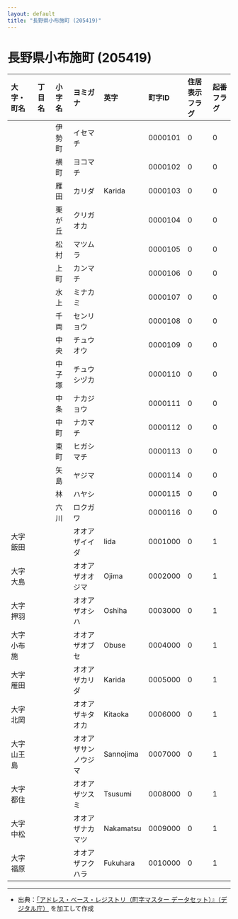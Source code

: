 ```yaml
---
layout: default
title: "長野県小布施町 (205419)"
---
```


# 長野県小布施町 (205419)

| 大字・町名 | 丁目名 | 小字名 | ヨミガナ | 英字 | 町字ID | 住居表示フラグ | 起番フラグ |
|:---|:---|:---|:---|:---|:---|:---|:---|
|  |  | 伊勢町 | イセマチ |  | 0000101 | 0 | 0 |
|  |  | 横町 | ヨコマチ |  | 0000102 | 0 | 0 |
|  |  | 雁田 | カリダ | Karida | 0000103 | 0 | 0 |
|  |  | 栗が丘 | クリガオカ |  | 0000104 | 0 | 0 |
|  |  | 松村 | マツムラ |  | 0000105 | 0 | 0 |
|  |  | 上町 | カンマチ |  | 0000106 | 0 | 0 |
|  |  | 水上 | ミナカミ |  | 0000107 | 0 | 0 |
|  |  | 千両 | センリョウ |  | 0000108 | 0 | 0 |
|  |  | 中央 | チュウオウ |  | 0000109 | 0 | 0 |
|  |  | 中子塚 | チュウシヅカ |  | 0000110 | 0 | 0 |
|  |  | 中条 | ナカジョウ |  | 0000111 | 0 | 0 |
|  |  | 中町 | ナカマチ |  | 0000112 | 0 | 0 |
|  |  | 東町 | ヒガシマチ |  | 0000113 | 0 | 0 |
|  |  | 矢島 | ヤジマ |  | 0000114 | 0 | 0 |
|  |  | 林 | ハヤシ |  | 0000115 | 0 | 0 |
|  |  | 六川 | ロクガワ |  | 0000116 | 0 | 0 |
| 大字飯田 |  |  | オオアザイイダ | Iida | 0001000 | 0 | 1 |
| 大字大島 |  |  | オオアザオオジマ | Ojima | 0002000 | 0 | 1 |
| 大字押羽 |  |  | オオアザオシハ | Oshiha | 0003000 | 0 | 1 |
| 大字小布施 |  |  | オオアザオブセ | Obuse | 0004000 | 0 | 1 |
| 大字雁田 |  |  | オオアザカリダ | Karida | 0005000 | 0 | 1 |
| 大字北岡 |  |  | オオアザキタオカ | Kitaoka | 0006000 | 0 | 1 |
| 大字山王島 |  |  | オオアザサンノウジマ | Sannojima | 0007000 | 0 | 1 |
| 大字都住 |  |  | オオアザツスミ | Tsusumi | 0008000 | 0 | 1 |
| 大字中松 |  |  | オオアザナカマツ | Nakamatsu | 0009000 | 0 | 1 |
| 大字福原 |  |  | オオアザフクハラ | Fukuhara | 0010000 | 0 | 1 |

---

- 出典：[「アドレス・ベース・レジストリ（町字マスター データセット）』（デジタル庁）](https://www.digital.go.jp/policies/base_registry_address/) を加工して作成